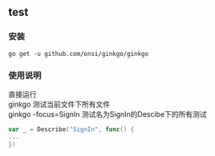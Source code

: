## test 
### 安装
`go get -u github.com/onsi/ginkgo/ginkgo`

### 使用说明
直接运行<br>
ginkgo 测试当前文件下所有文件<br>
ginkgo -focus=SignIn 测试名为SignIn的Descibe下的所有测试
```go
var _ = Describe("SignIn", func() {
...  
})
```
